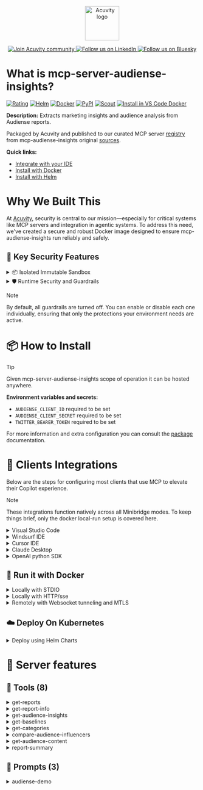 <p align="center">
  <a href="https://acuvity.ai">
    <picture>
      <img src="https://mma.prnewswire.com/media/2544052/Acuvity__Logo.jpg" height="90" alt="Acuvity logo"/>
    </picture>
  </a>
</p>
<p align="center">
  <a href="https://discord.gg/BkU7fBkrNk">
    <img src="https://img.shields.io/badge/Acuvity-Join-7289DA?logo=discord&logoColor=fff" alt="Join Acuvity community" />
  </a>
<a href="https://www.linkedin.com/company/acuvity/">
    <img src="https://img.shields.io/badge/LinkedIn-Follow-7289DA" alt="Follow us on LinkedIn" />
  </a>
<a href="https://bsky.app/profile/acuvity.bsky.social">
    <img src="https://img.shields.io/badge/Bluesky-Follow-7289DA"?logo=bluesky&logoColor=fff" alt="Follow us on Bluesky" />
  </a>
</p>


# What is mcp-server-audiense-insights?
[![Rating](https://img.shields.io/badge/B-3775A9?label=Rating)](https://docs.anthropic.com/en/docs/build-with-claude/tool-use/implement-tool-use#best-practices-for-tool-definitions)
[![Helm](https://img.shields.io/badge/1.0.0-3775A9?logo=helm&label=Charts&logoColor=fff)](https://hub.docker.com/r/acuvity/mcp-server-audiense-insights/tags/)
[![Docker](https://img.shields.io/docker/image-size/acuvity/mcp-server-audiense-insights/0.2.0?logo=docker&logoColor=fff&label=0.2.0)](https://hub.docker.com/r/acuvity/mcp-server-audiense-insights)
[![PyPI](https://img.shields.io/badge/0.2.0-3775A9?logo=pypi&logoColor=fff&label=mcp-audiense-insights)](https://github.com/AudienseCo/mcp-audiense-insights)
[![Scout](https://img.shields.io/badge/Active-3775A9?logo=docker&logoColor=fff&label=Scout)](https://hub.docker.com/r/acuvity/mcp-server-audiense-insights/)
[![Install in VS Code Docker](https://img.shields.io/badge/VS_Code-One_click_install-0078d7?logo=githubcopilot)](https://insiders.vscode.dev/redirect/mcp/install?name=mcp-server-audiense-insights&config=%7B%22args%22%3A%5B%22run%22%2C%22-i%22%2C%22--rm%22%2C%22--read-only%22%2C%22-e%22%2C%22AUDIENSE_CLIENT_ID%22%2C%22-e%22%2C%22AUDIENSE_CLIENT_SECRET%22%2C%22-e%22%2C%22TWITTER_BEARER_TOKEN%22%2C%22docker.io%2Facuvity%2Fmcp-server-audiense-insights%3A0.2.0%22%5D%2C%22command%22%3A%22docker%22%7D)

**Description:** Extracts marketing insights and audience analysis from Audiense reports.

Packaged by Acuvity and published to our curated MCP server [registry](https://mcp.acuvity.ai) from mcp-audiense-insights original [sources](https://github.com/AudienseCo/mcp-audiense-insights).

**Quick links:**

- [Integrate with your IDE](https://github.com/acuvity/mcp-servers-registry/blob/main/mcp-server-audiense-insights/docker/README.md#-clients-integrations)
- [Install with Docker](https://github.com/acuvity/mcp-servers-registry/tree/main/mcp-server-audiense-insights/docker/README.md#-run-it-with-docker)
- [Install with Helm](https://github.com/acuvity/mcp-servers-registry/tree/main/mcp-server-audiense-insights/charts/mcp-server-audiense-insights/README.md#how-to-install)

# Why We Built This

At [Acuvity](https://acuvity.ai), security is central to our mission—especially for critical systems like MCP servers and integration in agentic systems.
To address this need, we've created a secure and robust Docker image designed to ensure mcp-audiense-insights run reliably and safely.

## 🔐 Key Security Features

<details>
<summary>📦 Isolated Immutable Sandbox </summary>

- **Isolated Execution**: All tools run within secure, containerized sandboxes to enforce process isolation and prevent lateral movement.
- **Non-root by Default**: Enforces least-privilege principles, minimizing the impact of potential security breaches.
- **Read-only Filesystem**: Ensures runtime immutability, preventing unauthorized modification.
- **Version Pinning**: Guarantees consistency and reproducibility across deployments by locking tool and dependency versions.
- **CVE Scanning**: Continuously scans images for known vulnerabilities using [Docker Scout](https://docs.docker.com/scout/) to support proactive mitigation.
- **SBOM & Provenance**: Delivers full supply chain transparency by embedding metadata and traceable build information."
</details>

<details>
<summary>🛡️ Runtime Security and Guardrails</summary>

**Minibridge Integration**: [Minibridge](https://github.com/acuvity/minibridge) establishes secure Agent-to-MCP connectivity, supports Rego/HTTP-based policy enforcement 🕵️, and simplifies orchestration.

The [ARC](https://github.com/acuvity/mcp-servers-registry/tree/main) container includes a [built-in Rego policy](https://github.com/acuvity/mcp-servers-registry/tree/main/mcp-server-audiense-insights/docker/policy.rego) that enables a set of runtime "guardrails"" to help enforce security, privacy, and correct usage of your services. Below is an overview of each guardrail provided.

### 🔒 Resource Integrity

**Mitigates MCP Rug Pull Attacks**

* **Goal:** Protect users from malicious tool description changes after initial approval, preventing post-installation manipulation or deception.
* **Mechanism:** Locks tool descriptions upon client approval and verifies their integrity before execution. Any modification to the description triggers a security violation, blocking unauthorized changes from server-side updates.

### 🛡️ Guardrails

#### Covert Instruction Detection

Monitors incoming requests for hidden or obfuscated directives that could alter policy behavior.

* **Goal:** Stop attackers from slipping unnoticed commands or payloads into otherwise harmless data.
* **Mechanism:** Applies a library of regex patterns and binary‐encoding checks to the full request body. If any pattern matches a known covert channel (e.g., steganographic markers, hidden HTML tags, escape-sequence tricks), the request is rejected.

#### Sensitive Pattern Detection

Block user-defined sensitive data patterns (credential paths, filesystem references).

* **Goal:** Block accidental or malicious inclusion of sensitive information that violates data-handling rules.
* **Mechanism:** Runs a curated set of regexes against all payloads and tool descriptions—matching patterns such as `.env` files, RSA key paths, directory traversal sequences.

#### Shadowing Pattern Detection

Detects and blocks "shadowing" attacks, where a malicious MCP server sneaks hidden directives into its own tool descriptions to hijack or override the behavior of other, trusted tools.

* **Goal:** Stop a rogue server from poisoning the agent’s logic by embedding instructions that alter how a different server’s tools operate (e.g., forcing all emails to go to an attacker’s address even when the user calls a separate `send_email` tool).
* **Mechanism:** During policy load, each tool description is scanned for cross‐tool override patterns—such as `<IMPORTANT>` sections referencing other tool names, hidden side‐effects, or directives that apply to a different server’s API. Any description that attempts to shadow or extend instructions for a tool outside its own namespace triggers a policy violation and is rejected.

#### Schema Misuse Prevention

Enforces strict adherence to MCP input schemas.

* **Goal:** Prevent malformed or unexpected fields from bypassing validations, causing runtime errors, or enabling injections.
* **Mechanism:** Compares each incoming JSON object against the declared schema (required properties, allowed keys, types). Any extra, missing, or mistyped field triggers an immediate policy violation.

#### Cross-Origin Tool Access

Controls whether tools may invoke tools or services from external origins.

* **Goal:** Prevent untrusted or out-of-scope services from being called.
* **Mechanism:** Examines tool invocation requests and outgoing calls, verifying each target against an allowlist of approved domains or service names. Calls to any non-approved origin are blocked.

#### Secrets Redaction

Automatically masks sensitive values so they never appear in logs or responses.

* **Goal:** Ensure that API keys, tokens, passwords, and other credentials cannot leak in plaintext.
* **Mechanism:** Scans every text output for known secret formats (e.g., AWS keys, GitHub PATs, JWTs). Matches are replaced with `[REDACTED]` before the response is sent or recorded.

These controls ensure robust runtime integrity, prevent unauthorized behavior, and provide a foundation for secure-by-design system operations.

### Enable guardrails

To activate guardrails in your Docker containers, define the `GUARDRAILS` environment variable with the protections you need.

| Guardrail                        | Summary                                                                 |
|----------------------------------|-------------------------------------------------------------------------|
| `covert-instruction-detection`   | Detects hidden or obfuscated directives in requests.                    |
| `sensitive-pattern-detection`    | Flags patterns suggesting sensitive data or filesystem exposure.        |
| `shadowing-pattern-detection`    | Identifies tool descriptions that override or influence others.         |
| `schema-misuse-prevention`       | Enforces strict schema compliance on input data.                        |
| `cross-origin-tool-access`       | Controls calls to external services or APIs.                            |
| `secrets-redaction`              | Prevents exposure of credentials or sensitive values.                   |

Example: add `-e GUARDRAILS="secrets-redaction sensitive-pattern-detection"` to enable those guardrails.

## 🔒 Basic Authentication via Shared Secret

Provides a lightweight auth layer using a single shared token.

* **Mechanism:** Expects clients to send an `Authorization` header with the predefined secret.
* **Use Case:** Quickly lock down your endpoint in development or simple internal deployments—no complex OAuth/OIDC setup required.

To turn on Basic Authentication, define `BASIC_AUTH_SECRET` environment variable with a shared secret.

Example: add `-e BASIC_AUTH_SECRET="supersecret"` to enable the basic authentication.

> While basic auth will protect against unauthorized access, you should use it only in controlled environment,
> rotate credentials frequently and **always** use TLS.

</details>

> [!NOTE]
> By default, all guardrails are turned off. You can enable or disable each one individually, ensuring that only the protections your environment needs are active.


# 📦 How to Install


> [!TIP]
> Given mcp-server-audiense-insights scope of operation it can be hosted anywhere.

**Environment variables and secrets:**
  - `AUDIENSE_CLIENT_ID` required to be set
  - `AUDIENSE_CLIENT_SECRET` required to be set
  - `TWITTER_BEARER_TOKEN` required to be set

For more information and extra configuration you can consult the [package](https://github.com/AudienseCo/mcp-audiense-insights) documentation.

# 🧰 Clients Integrations

Below are the steps for configuring most clients that use MCP to elevate their Copilot experience.

> [!NOTE]
> These integrations function natively across all Minibridge modes.
> To keep things brief, only the docker local-run setup is covered here.

<details>
<summary>Visual Studio Code</summary>

To get started immediately, you can use the "one-click" link below:

[![Install in VS Code Docker](https://img.shields.io/badge/VS_Code-One_click_install-0078d7?logo=githubcopilot)](https://insiders.vscode.dev/redirect/mcp/install?name=mcp-server-audiense-insights&config=%7B%22args%22%3A%5B%22run%22%2C%22-i%22%2C%22--rm%22%2C%22--read-only%22%2C%22-e%22%2C%22AUDIENSE_CLIENT_ID%22%2C%22-e%22%2C%22AUDIENSE_CLIENT_SECRET%22%2C%22-e%22%2C%22TWITTER_BEARER_TOKEN%22%2C%22docker.io%2Facuvity%2Fmcp-server-audiense-insights%3A0.2.0%22%5D%2C%22command%22%3A%22docker%22%7D)

## Global scope

Press `ctrl + shift + p` and type `Preferences: Open User Settings JSON` to add the following section:

```json
{
  "mcp": {
    "servers": {
      "acuvity-mcp-server-audiense-insights": {
        "env": {
          "AUDIENSE_CLIENT_ID": "TO_BE_SET",
          "AUDIENSE_CLIENT_SECRET": "TO_BE_SET",
          "TWITTER_BEARER_TOKEN": "TO_BE_SET"
        },
        "command": "docker",
        "args": [
          "run",
          "-i",
          "--rm",
          "--read-only",
          "-e",
          "AUDIENSE_CLIENT_ID",
          "-e",
          "AUDIENSE_CLIENT_SECRET",
          "-e",
          "TWITTER_BEARER_TOKEN",
          "docker.io/acuvity/mcp-server-audiense-insights:0.2.0"
        ]
      }
    }
  }
}
```

## Workspace scope

In your workspace create a file called `.vscode/mcp.json` and add the following section:

```json
{
  "servers": {
    "acuvity-mcp-server-audiense-insights": {
      "env": {
        "AUDIENSE_CLIENT_ID": "TO_BE_SET",
        "AUDIENSE_CLIENT_SECRET": "TO_BE_SET",
        "TWITTER_BEARER_TOKEN": "TO_BE_SET"
      },
      "command": "docker",
      "args": [
        "run",
        "-i",
        "--rm",
        "--read-only",
        "-e",
        "AUDIENSE_CLIENT_ID",
        "-e",
        "AUDIENSE_CLIENT_SECRET",
        "-e",
        "TWITTER_BEARER_TOKEN",
        "docker.io/acuvity/mcp-server-audiense-insights:0.2.0"
      ]
    }
  }
}
```

> To pass secrets you should use the `promptString` input type described in the [Visual Studio Code documentation](https://code.visualstudio.com/docs/copilot/chat/mcp-servers).

</details>

<details>
<summary>Windsurf IDE</summary>

In `~/.codeium/windsurf/mcp_config.json` add the following section:

```json
{
  "mcpServers": {
    "acuvity-mcp-server-audiense-insights": {
      "env": {
        "AUDIENSE_CLIENT_ID": "TO_BE_SET",
        "AUDIENSE_CLIENT_SECRET": "TO_BE_SET",
        "TWITTER_BEARER_TOKEN": "TO_BE_SET"
      },
      "command": "docker",
      "args": [
        "run",
        "-i",
        "--rm",
        "--read-only",
        "-e",
        "AUDIENSE_CLIENT_ID",
        "-e",
        "AUDIENSE_CLIENT_SECRET",
        "-e",
        "TWITTER_BEARER_TOKEN",
        "docker.io/acuvity/mcp-server-audiense-insights:0.2.0"
      ]
    }
  }
}
```

See [Windsurf documentation](https://docs.windsurf.com/windsurf/mcp) for more info.

</details>

<details>
<summary>Cursor IDE</summary>

Add the following JSON block to your mcp configuration file:
- `~/.cursor/mcp.json` for global scope
- `.cursor/mcp.json` for project scope

```json
{
  "mcpServers": {
    "acuvity-mcp-server-audiense-insights": {
      "env": {
        "AUDIENSE_CLIENT_ID": "TO_BE_SET",
        "AUDIENSE_CLIENT_SECRET": "TO_BE_SET",
        "TWITTER_BEARER_TOKEN": "TO_BE_SET"
      },
      "command": "docker",
      "args": [
        "run",
        "-i",
        "--rm",
        "--read-only",
        "-e",
        "AUDIENSE_CLIENT_ID",
        "-e",
        "AUDIENSE_CLIENT_SECRET",
        "-e",
        "TWITTER_BEARER_TOKEN",
        "docker.io/acuvity/mcp-server-audiense-insights:0.2.0"
      ]
    }
  }
}
```

See [cursor documentation](https://docs.cursor.com/context/model-context-protocol) for more information.

</details>
<details>

<summary>Claude Desktop</summary>

In the `claude_desktop_config.json` configuration file add the following section:

```json
{
  "mcpServers": {
    "acuvity-mcp-server-audiense-insights": {
      "env": {
        "AUDIENSE_CLIENT_ID": "TO_BE_SET",
        "AUDIENSE_CLIENT_SECRET": "TO_BE_SET",
        "TWITTER_BEARER_TOKEN": "TO_BE_SET"
      },
      "command": "docker",
      "args": [
        "run",
        "-i",
        "--rm",
        "--read-only",
        "-e",
        "AUDIENSE_CLIENT_ID",
        "-e",
        "AUDIENSE_CLIENT_SECRET",
        "-e",
        "TWITTER_BEARER_TOKEN",
        "docker.io/acuvity/mcp-server-audiense-insights:0.2.0"
      ]
    }
  }
}
```

See [Anthropic documentation](https://docs.anthropic.com/en/docs/agents-and-tools/mcp) for more information.
</details>

<details>
<summary>OpenAI python SDK</summary>

## Running locally

```python
async with MCPServerStdio(
    params={
        "env": {"AUDIENSE_CLIENT_ID":"TO_BE_SET","AUDIENSE_CLIENT_SECRET":"TO_BE_SET","TWITTER_BEARER_TOKEN":"TO_BE_SET"},
        "command": "docker",
        "args": ["run","-i","--rm","--read-only","-e","AUDIENSE_CLIENT_ID","-e","AUDIENSE_CLIENT_SECRET","-e","TWITTER_BEARER_TOKEN","docker.io/acuvity/mcp-server-audiense-insights:0.2.0"]
    }
) as server:
    tools = await server.list_tools()
```

## Running remotely

```python
async with MCPServerSse(
    params={
        "url": "http://<ip>:<port>/sse",
    }
) as server:
    tools = await server.list_tools()
```

See [OpenAI Agents SDK docs](https://openai.github.io/openai-agents-python/mcp/) for more info.

</details>

## 🐳 Run it with Docker

<details>
<summary>Locally with STDIO</summary>

In your client configuration set:

- command: `docker`
- arguments: `run -i --rm --read-only -e AUDIENSE_CLIENT_ID -e AUDIENSE_CLIENT_SECRET -e TWITTER_BEARER_TOKEN docker.io/acuvity/mcp-server-audiense-insights:0.2.0`

</details>

<details>
<summary>Locally with HTTP/sse</summary>

Simply run as:

```console
docker run -it -p 8000:8000 --rm --read-only -e AUDIENSE_CLIENT_ID -e AUDIENSE_CLIENT_SECRET -e TWITTER_BEARER_TOKEN docker.io/acuvity/mcp-server-audiense-insights:0.2.0
```

Then on your application/client, you can configure to use it like:

```json
{
  "mcpServers": {
    "acuvity-mcp-server-audiense-insights": {
      "url": "http://localhost:8000/sse"
    }
  }
}
```

You might have to use different ports for different tools.

</details>

<details>
<summary>Remotely with Websocket tunneling and MTLS </summary>

> This section assume you are familiar with TLS and certificates and will require:
> - a server certificate with proper DNS/IP field matching your tool deployment.
> - a client-ca used to sign client certificates

1. Start the server in `backend` mode
 - add an environment variable like `-e MINIBRIDGE_MODE=backend`
 - add the TLS certificates (recommended) through a volume let's say `/certs` ex (`-v $PWD/certs:/certs`)
 - instruct minibridge to use those certs with
   - `-e MINIBRIDGE_TLS_SERVER_CERT=/certs/server-cert.pem`
   - `-e MINIBRIDGE_TLS_SERVER_KEY=/certs/server-key.pem`
   - `-e MINIBRIDGE_TLS_SERVER_KEY_PASS=optional`
   - `-e MINIBRIDGE_TLS_SERVER_CLIENT_CA=/certs/client-ca.pem`

2. Start `minibridge` locally in frontend mode:
  - Get [minibridge](https://github.com/acuvity/minibridge) binary for your OS.

In your client configuration, Minibridge works like any other STDIO command.

Example for Claude Desktop:

```json
{
  "mcpServers": {
    "acuvity-mcp-server-audiense-insights": {
      "command": "minibridge",
      "args": ["frontend", "--backend", "wss://<remote-url>:8000/ws", "--tls-client-backend-ca", "/path/to/ca/that/signed/the/server-cert.pem/ca.pem", "--tls-client-cert", "/path/to/client-cert.pem", "--tls-client-key", "/path/to/client-key.pem"]
    }
  }
}
```

That's it.

Minibridge offers a host of additional features. For step-by-step guidance, please visit the wiki. And if anything’s unclear, don’t hesitate to reach out!

</details>

## ☁️ Deploy On Kubernetes

<details>
<summary>Deploy using Helm Charts</summary>

### Chart settings requirements

This chart requires some mandatory information to be installed.

**Mandatory Secrets**:
  - `AUDIENSE_CLIENT_ID` secret to be set as secrets.AUDIENSE_CLIENT_ID either by `.value` or from existing with `.valueFrom`
  - `AUDIENSE_CLIENT_SECRET` secret to be set as secrets.AUDIENSE_CLIENT_SECRET either by `.value` or from existing with `.valueFrom`
  - `TWITTER_BEARER_TOKEN` secret to be set as secrets.TWITTER_BEARER_TOKEN either by `.value` or from existing with `.valueFrom`

### How to install

You can inspect the chart `README`:

```console
helm show readme oci://docker.io/acuvity/mcp-server-audiense-insights --version 1.0.0
````

You can inspect the values that you can configure:

```console
helm show values oci://docker.io/acuvity/mcp-server-audiense-insights --version 1.0.0
````

Install with helm

```console
helm install mcp-server-audiense-insights oci://docker.io/acuvity/mcp-server-audiense-insights --version 1.0.0
```

From there your MCP server mcp-server-audiense-insights will be reachable by default through `http/sse` from inside the cluster using the Kubernetes Service `mcp-server-audiense-insights` on port `8000` by default. You can change that by looking at the `service` section of the `values.yaml` file.

### How to Monitor

The deployment will create a Kubernetes service with a `healthPort`, that is used for liveness probes and readiness probes. This health port can also be used by the monitoring stack of your choice and exposes metrics under the `/metrics` path.

See full charts [Readme](https://github.com/acuvity/mcp-servers-registry/tree/main/mcp-server-audiense-insights/charts/mcp-server-audiense-insights/README.md) for more details about settings and runtime security including guardrails activation.

</details>

# 🧠 Server features

## 🧰 Tools (8)
<details>
<summary>get-reports</summary>

**Description**:

```
Retrieves the list of Audiense insights reports owned by the authenticated user.
```

**Parameter**:

| Name | Type | Description | Required? |
|-----------|------|-------------|-----------|
</details>
<details>
<summary>get-report-info</summary>

**Description**:

```
Retrieves detailed information about a specific intelligence report, including its status, segmentation type, audience size, segments, and access links.
```

**Parameter**:

| Name | Type | Description | Required? |
|-----------|------|-------------|-----------|
| report_id | string | The ID of the intelligence report. | Yes
</details>
<details>
<summary>get-audience-insights</summary>

**Description**:

```
Retrieves aggregated insights for a given audience ID, providing statistical distributions across various attributes.
    Available insights include demographics (e.g., gender, age, country), behavioral traits (e.g., active hours, platform usage), psychographics (e.g., personality traits, interests), and socioeconomic factors (e.g., income, education status).
```

**Parameter**:

| Name | Type | Description | Required? |
|-----------|------|-------------|-----------|
| audience_insights_id | string | The ID of the audience insights. | Yes
| insights | array | Optional list of insight names to filter. | No
</details>
<details>
<summary>get-baselines</summary>

**Description**:

```
Retrieves available baselines, optionally filtered by country.
```

**Parameter**:

| Name | Type | Description | Required? |
|-----------|------|-------------|-----------|
| country | string | ISO country code to filter by. | No
</details>
<details>
<summary>get-categories</summary>

**Description**:

```
Retrieves the list of available affinity categories that can be used as the categories parameter in the compare-audience-influencers tool.
```

**Parameter**:

| Name | Type | Description | Required? |
|-----------|------|-------------|-----------|
</details>
<details>
<summary>compare-audience-influencers</summary>

**Description**:

```
Compares the influencers of an audience with a baseline audience. The baseline is determined as follows: 
    If the selection was the full audience and a single country represents more than 50% of the audience, that country is used as the baseline.
    Otherwise, the Global baseline is applied. If the selection was a specific segment, the full audience is used as the baseline.
    Each influencer comparison includes: 
        - Affinity (%) - The level of alignment between the influencer and the audience. Baseline Affinity (%)
        - The influencer’s affinity within the baseline audience. Uniqueness Score
        - A measure of how distinct the influencer is within the selected audience compared to the baseline.
    
```

**Parameter**:

| Name | Type | Description | Required? |
|-----------|------|-------------|-----------|
| audience_influencers_id | string | The ID of the audience influencers. | Yes
| baseline_audience_influencers_id | string | The ID of the baseline audience influencers. | Yes
| bio_keyword | string | Keyword to filter influencers by their biography. | No
| categories | array | Filter influencers by categories. | No
| count | number | Number of items per page (default: 200). | No
| countries | array | Filter influencers by country ISO codes. | No
| cursor | number | Cursor for pagination. | No
| entity_type | string | Filter by entity type (person or brand). | No
| followers_max | number | Maximum number of followers. | No
| followers_min | number | Minimum number of followers. | No
</details>
<details>
<summary>get-audience-content</summary>

**Description**:

```
Retrieves audience content engagement details for a given audience.

This tool provides a detailed breakdown of the content an audience interacts with, including:
- **Liked Content**: Popular posts, top domains, top emojis, top hashtags, top links, top media, and a word cloud.
- **Shared Content**: Content that the audience shares, categorized similarly to liked content.
- **Influential Content**: Content from influential accounts that impact the audience, with similar categorization.

Each category contains:
- **popularPost**: List of the most engaged posts.
- **topDomains**: Most mentioned domains.
- **topEmojis**: Most used emojis.
- **topHashtags**: Most used hashtags.
- **topLinks**: Most shared links.
- **topMedia**: Media types shared and samples.
- **wordcloud**: Frequently used words.
```

**Parameter**:

| Name | Type | Description | Required? |
|-----------|------|-------------|-----------|
| audience_content_id | string | The ID of the audience content to retrieve. | Yes
</details>
<details>
<summary>report-summary</summary>

**Description**:

```
Generates a comprehensive summary of an Audiense report, including segment details, top insights, and influencers.
```

**Parameter**:

| Name | Type | Description | Required? |
|-----------|------|-------------|-----------|
| report_id | string | The ID of the intelligence report to summarize. | Yes
</details>

## 📝 Prompts (3)
<details>
<summary>audiense-demo</summary>

**Description**:

```
A prompt to extract marketing insights and audience understanding from Audiense reports through demographic, cultural, influencer, and content analysis.
```

**Parameter**:

| Argument | Description | Required |
|-----------|------|-------------|
| reportName | The name or id of the Audiense Insights report. |Yes |
<details>
<summary>audiense-demo2</summary>

**Description**:

```
A prompt to extract marketing insights and audience understanding from Audiense reports through demographic, cultural, influencer, and content analysis.
```

**Parameter**:

| Argument | Description | Required |
|-----------|------|-------------|
| reportName | The name or id of the Audiense Insights report. |Yes |
<details>
<summary>segment-matching</summary>

**Description**:

```
A prompt to match and compare audience segments across Audiense reports, identifying similarities, unique traits, and key insights based on demographics, interests, influencers, and engagement patterns.
```

**Parameter**:

| Argument | Description | Required |
|-----------|------|-------------|
| brand1 | The name or ID of the Audiense Insights report for the first brand to analyze. |Yes |
| brand2 | The name or ID of the Audiense Insights report for the second brand to analyze. |Yes |

</details>


# 🔐 Resource SBOM

Minibridge will perform hash checks for the following resources. The hashes are given as references and are the sha256 sum of the description.

| Resource | Name | Parameter | Hash |
|-----------|------|------|------|
| prompts | audiense-demo | description | 40332d402fd30cba47b01f05854cd3ac4190f1ebd000a3e627944aa6106cc4cf |
| prompts | audiense-demo | reportName | 008df0ad49d0fb8b21990591531178f15c5e776f7610c955622aae994343a3d5 |
| prompts | audiense-demo2 | description | 40332d402fd30cba47b01f05854cd3ac4190f1ebd000a3e627944aa6106cc4cf |
| prompts | audiense-demo2 | reportName | 008df0ad49d0fb8b21990591531178f15c5e776f7610c955622aae994343a3d5 |
| prompts | segment-matching | description | 75c417a3e9d24b21d54873676aecfe238336848fadba9e6a495b8fcefb48fb33 |
| prompts | segment-matching | brand1 | 4f2dd26ed146c9a5875a6c46a69bef687be6347df077c521e568921b2cd45794 |
| prompts | segment-matching | brand2 | 15390d336c6cb0a03f341eae3cf943d8638ca54a0df54a9313269701fde9565d |
| tools | compare-audience-influencers | description | c75816db3b063857d0a1be18ea81eebf28c80c972700fcaea7471314a11fc05a |
| tools | compare-audience-influencers | audience_influencers_id | 6a182663654dbd32044ce7137d6059173650cf45f332a55b4939b889aa37a9b2 |
| tools | compare-audience-influencers | baseline_audience_influencers_id | fe6b66e7d340edfbe5cc9a28b1c583d87a65874bb40c6fd2dfbd7062dd0bcf18 |
| tools | compare-audience-influencers | bio_keyword | b277a92bf7daf1d81b95f37f44d051b27e5054e4954ac444d2d9276136c62ccc |
| tools | compare-audience-influencers | categories | 16b80f11515361087542af6e4d202d4aed8e7d4e5c9ef5b9ec6804e04fa113bc |
| tools | compare-audience-influencers | count | 90b3761c6274f71e1bf83dc8399db65d775510fe5be4ad439caeff7e168f4c8a |
| tools | compare-audience-influencers | countries | 693fd227a244fa9e5c04e1ed03beab0357849504e4e9bcb3d987859471814d85 |
| tools | compare-audience-influencers | cursor | 76f7b7f4f1f3eeddedc1f7f8026751253a0d4050089636459f31ab297c14604c |
| tools | compare-audience-influencers | entity_type | 00a30fe5b0c7e442cc474952e80c0d505ac5f265989235f29199763ed855f7b1 |
| tools | compare-audience-influencers | followers_max | 9e46adf0d9ab5c1f7accd877e39e2a99d9abc4bef14b78c8fc47d4c5b8841e36 |
| tools | compare-audience-influencers | followers_min | 60e38f5660b3522f0bc107da75c0620410cea959a5a4dd4a8f3972764cecd831 |
| tools | get-audience-content | description | 1df83209e1715907fd786ec04830f159d18cd474ed2d18adb329c1f20988dd76 |
| tools | get-audience-content | audience_content_id | aa09d5835896f5cae1da7454aa172cbba896adc28d01136beada3e37538a9873 |
| tools | get-audience-insights | description | 6500098a020aaa1464aeba184121ed9459cce38194ec4c996214de9af5048d46 |
| tools | get-audience-insights | audience_insights_id | f4eb81ba76c43facec24c4a7e2a802247a835552c63e1b252a75ecffd8801117 |
| tools | get-audience-insights | insights | dc947e232680d8e5e7e464f74d88f25cb2773654b6ad5c3ff394e0ccf6d1e610 |
| tools | get-baselines | description | db84b495243ab59a99b6c3729fd794ee9813c32062bb2bce7698673dd2f9a889 |
| tools | get-baselines | country | ece3252c19a249446d1f3797b3a85cadcde97492454f87c2e3bb1f9a9102d78e |
| tools | get-categories | description | 3440182ccc2168841de5bb024a4d077fa90b8159066c7c43e0db967d81eaf5b1 |
| tools | get-report-info | description | 1adba7e29e76da8c61f273ef4ae10e3b0f813b3082d1406029bc1d5fc3cc24eb |
| tools | get-report-info | report_id | 0847aac6ca19c3c9f96e268eb279f3607d58b76358f71a1069c2c36396990f5b |
| tools | get-reports | description | d80396ec200a048aeb6ff9228027166c40d523337fd0d8bece3c9c6583a76f70 |
| tools | report-summary | description | fde00c8859afb7cf357bf670411fb579213b05dbc4c325bec729975b2cf1a26c |
| tools | report-summary | report_id | 5e571c91a4591b6f41c54f39370a77e1eb7d7237b6fc89c46e620021c1c47841 |


💬 Questions? Open an issue or contact [ support@acuvity.ai ](mailto:support@acuvity.ai).
📦 Contributions welcome!
